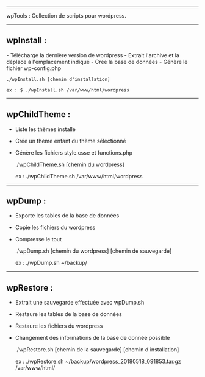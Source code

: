 -------------------------------------------------------------------------

wpTools : Collection de scripts pour wordpress.

-------------------------------------------------------------------------

<h2>wpInstall :</h2>
- Télécharge la dernière version de wordpress
- Extrait l'archive et la déplace à l'emplacement indiqué
- Crée la base de données
- Génère le fichier wp-config.php

    ./wpInstall.sh [chemin d'installation]

    ex : $ ./wpInstall.sh /var/www/html/wordpress

-------------------------------------------------------------------------

<h2>wpChildTheme :</h2>

- Liste les thèmes installé
- Crée un thème enfant du thème sélectionné
- Génère les fichiers style.csse et functions.php
    
    ./wpChildTheme.sh [chemin du wordpress]

    ex : ./wpChildTheme.sh /var/www/html/wordpress

-------------------------------------------------------------------------

<h2>wpDump :</h2>

- Exporte les tables de la base de données 
- Copie les fichiers du wordpress
- Compresse le tout
    
    ./wpDump.sh [chemin du wordpress] [chemin de sauvegarde]

    ex : ./wpDump.sh ~/backup/
    
-------------------------------------------------------------------------

<h2>wpRestore :</h2>

- Extrait une sauvegarde effectuée avec wpDump.sh
- Restaure les tables de la base de données 
- Restaure les fichiers du wordpress
- Changement des informations de la base de donnée possible
    
    ./wpRestore.sh [chemin de la sauvegarde] [chemin d'installation]

    ex : ./wpRestore.sh ~/backup/wordpress_20180518_091853.tar.gz /var/www/html/
